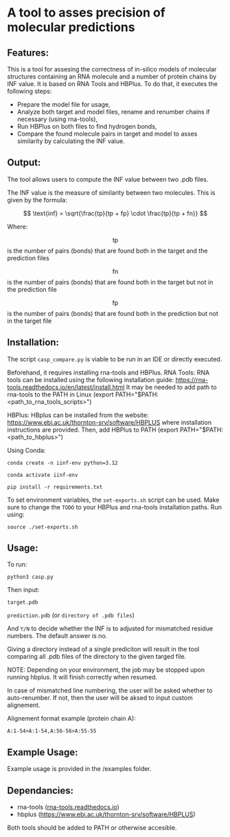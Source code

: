 # A tool to asses precision of molecular predictions

## Features:

This is a tool for assesing the correctness of in-silico models of molecular structures containing an RNA molecule and a number of protein chains by INF value. It is based on RNA Tools and HBPlus.
To do that, it executes the following steps:
 * Prepare the model file for usage,
 * Analyze both target and model files, rename and renumber chains if necessary (using rna-tools),
 * Run HBPlus on both files to find hydrogen bonds,
 * Compare the found molecule pairs in target and model to asses similarity by calculating the INF value.

## Output:

The tool allows users to compute the INF value between two .pdb files.

The INF value is the measure of similarity between two molecules.
This is given by the formula:

$$
\text{inf} = \sqrt{\frac{tp}{tp + fp} \cdot \frac{tp}{tp + fn}}
$$

Where:

$$\text{tp}$$
is the number of pairs (bonds) that are found both in the target and the prediction files

$$\text{fn}$$
is the number of pairs (bonds) that are found both in the target but not in the prediction file

$$\text{fp}$$
is the number of pairs (bonds) that are found both in the prediction but not in the target file

## Installation:
The script ```casp_compare.py``` is viable to be run in an IDE or directly executed.

Beforehand, it requires installing rna-tools and HBPlus.
 RNA Tools:
 RNA tools can be installed using the following installation guide:
 https://rna-tools.readthedocs.io/en/latest/install.html
 It may be needed to add path to rna-tools to the PATH in Linux (export PATH="$PATH:<path_to_rna_tools_scripts>")

 HBPlus:
 HBplus can be installed from the website:
 https://www.ebi.ac.uk/thornton-srv/software/HBPLUS
 where installation instructions are provided. 
 Then, add HBPlus to PATH (export PATH="$PATH:<path_to_hbplus>")

Using Conda:

```conda create -n iinf-env python=3.12```

```conda activate iinf-env```

```pip install -r requirements.txt```

To set environment variables, the ```set-exports.sh``` script can be used. Make sure to change the ```TODO``` to your HBPlus and rna-tools installation paths. Run using:

```source ./set-exports.sh```

## Usage:

To run:

```python3 casp.py```

Then input:

```target.pdb```

```prediction.pdb``` (or ```directory of .pdb files```)

And ```Y/N``` to decide whether the INF is to adjusted for mismatched residue numbers. The default answer is no.

Giving a directory instead of a single prediciton will result in the tool comparing all .pdb files of the directory to the given targed file.

NOTE: Depending on your environment, the job may be stopped upon running hbplus. It will finish correctly when resumed.

In case of mismatched line numbering, the user will be asked whether to auto-renumber. If not, then the user will be aksed to input custom alignement.

Alignement format example (protein chain A):

```
A:1-54>A:1-54,A:56-56>A:55-55
```
## Example Usage:
Example usage is provided in the /examples folder.

## Dependancies:
 * rna-tools ([rna-tools.readthedocs.io](https://rna-tools.readthedocs.io/en/latest/))
 * hbplus (https://www.ebi.ac.uk/thornton-srv/software/HBPLUS)

Both tools should be added to PATH or otherwise accesible.
